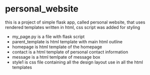 # personal_website
this is a project of simple flask app, called personal website, that uses rendered templates written in html, css script was added for styling
- my_page.py is a file with flask script
- parent_template is html template with main html outline
- homepage is html template of the homepage
- contact is a html template of personal contact information
- message is a html temlpate of message box 
- style1 is css file containing all the design layout use in all the html templates
